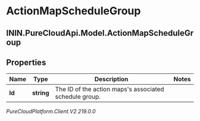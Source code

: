 # ActionMapScheduleGroup

## ININ.PureCloudApi.Model.ActionMapScheduleGroup

## Properties

|Name | Type | Description | Notes|
|------------ | ------------- | ------------- | -------------|
| **Id** | **string** | The ID of the action maps&#39;s associated schedule group. | |



_PureCloudPlatform.Client.V2 219.0.0_
